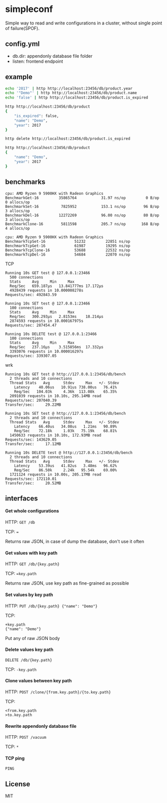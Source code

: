 # simpleconf

Simple way to read and write configurations in a cluster, without single point of failure(SPOF).

## config.yml

- db.dir: appendonly database file folder
- listen: frontend endpoint

## example

```bash
echo '2017' | http http://localhost:23456/db/product.year
echo '"Demo"' | http http://localhost:23456/db/product.name
echo 'false' | http http://localhost:23456/db/product.is_expired

http http://localhost:23456/db/product
{
    "is_expired": false, 
    "name": "Demo", 
    "year": 2017
}

http delete http://localhost:23456/db/product.is_expired

http http://localhost:23456/db/product
{
    "name": "Demo", 
    "year": 2017
}
```

## benchmarks

```
cpu: AMD Ryzen 9 5900HX with Radeon Graphics
BenchmarkGet-16      	35865764	       31.97 ns/op	       0 B/op	       0 allocs/op
BenchmarkSet-16      	 7825952	       153.1 ns/op	      96 B/op	       3 allocs/op
BenchmarkDel-16      	12272269	       96.00 ns/op	      80 B/op	       3 allocs/op
BenchmarkClone-16    	 5811598	       205.7 ns/op	     168 B/op	       4 allocs/op

cpu: AMD Ryzen 9 5900HX with Radeon Graphics
BenchmarkTcpSet-16      	   51232	     22851 ns/op
BenchmarkTcpGet-16      	   61987	     19295 ns/op
BenchmarkTcpClone-16    	   53688	     22532 ns/op
BenchmarkTcpDel-16      	   54684	     22070 ns/op
```

TCP

```
Running 10s GET test @ 127.0.0.1:23466
  500 connections
  Stats		Avg		Min		Max
  Req/Sec	659.187µs	13.841777ms	17.172µs
  4928439 requests in 10.000008278s
Requests/sec: 492843.59

Running 10s SET test @ 127.0.0.1:23466
  100 connections
  Stats		Avg		Min		Max
  Req/Sec	300.293µs	2.8153ms	18.214µs
  2874593 requests in 10.000167975s
Requests/sec: 287454.47

Running 10s DELETE test @ 127.0.0.1:23466
  100 connections
  Stats		Avg		Min		Max
  Req/Sec	237.16µs	3.515856ms	17.332µs
  3393076 requests in 10.000016297s
Requests/sec: 339307.05
```

wrk

```
Running 10s GET test @ http://127.0.0.1:23456/db/bench
  2 threads and 10 connections
  Thread Stats   Avg      Stdev     Max   +/- Stdev
    Latency    40.06us   10.91us 738.00us   76.41%
    Req/Sec   104.03k     4.36k  113.08k    65.35%
  2091039 requests in 10.10s, 295.14MB read
Requests/sec: 207040.39
Transfer/sec:     29.22MB

Running 10s SET test @ http://127.0.0.1:23456/db/bench
  2 threads and 10 connections
  Thread Stats   Avg      Stdev     Max   +/- Stdev
    Latency    66.40us   34.08us   1.21ms   90.89%
    Req/Sec    72.18k     1.03k   75.19k    68.81%
  1450633 requests in 10.10s, 172.93MB read
Requests/sec: 143629.05
Transfer/sec:     17.12MB

Running 10s DELETE test @ http://127.0.0.1:23456/db/bench
  2 threads and 10 connections
  Thread Stats   Avg      Stdev     Max   +/- Stdev
    Latency    53.39us   41.82us   3.48ms   96.62%
    Req/Sec    86.50k     2.24k   95.54k    69.00%
  1721124 requests in 10.00s, 205.17MB read
Requests/sec: 172110.01
Transfer/sec:     20.52MB
```

## interfaces

#### Get whole configurations

HTTP:
`GET /db`

TCP:
`=`

Returns raw JSON, in case of dump the database, don't use it often

#### Get values with key path

HTTP:
`GET /db/{key.path}`

TCP:
`=key.path`

Returns raw JSON, use key path as fine-grained as possible

#### Set values by key path

HTTP:
`PUT /db/{key.path} {"name": "Demo"}`

TCP:
```
+key.path
{"name": "Demo"}
```

Put any of raw JSON body

#### Delete values key path

`DELETE /db/{key.path}`

TCP:
`-key.path`

#### Clone values between key path

HTTP:
`POST /clone/{from.key.path}/{to.key.path}`

TCP:
```
<from.key.path
>to.key.path
```

#### Rewrite appendonly database file

HTTP:
`POST /vacuum`

TCP:
`*`

#### TCP ping

`PING`

## License 

MIT
